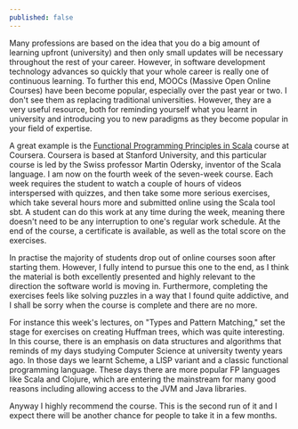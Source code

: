 ```yaml
---
published: false
---
```

Many professions are based on the idea that you do a big amount of learning upfront (university) and then only small updates will be necessary throughout the rest of your career. However, in software development technology advances so quickly that your whole career is really one of continuous learning. To further this end, MOOCs (Massive Open Online Courses) have been become popular, especially over the past year or two. I don't see them as replacing traditional universities. However, they are a very useful resource, both for reminding yourself what you learnt in university and introducing you to new paradigms as they become popular in your field of expertise.

A great example is the [Functional Programming Principles in Scala](https://www.coursera.org/learn/progfun1) course at Coursera. Coursera is based at Stanford University, and this particular course is led by the Swiss professor Martin Odersky, inventor of the Scala language. I am now on the fourth week of the seven-week course. Each week requires the student to watch a couple of hours of videos interspersed with quizzes, and then take some more serious exercises, which take several hours more and submitted online using the Scala tool sbt. A student can do this work at any time during the week, meaning there doesn't need to be any interruption to one's regular work schedule. At the end of the course, a certificate is available, as well as the total score on the exercises.

In practise the majority of students drop out of online courses soon after starting them. However, I fully intend to pursue this one to the end, as I think the material is both excellently presented and highly relevant to the direction the software world is moving in. Furthermore, completing the exercises feels like solving puzzles in a way that I found quite addictive, and I shall be sorry when the course is complete and there are no more.

For instance this week's lectures, on "Types and Pattern Matching," set the stage for exercises on creating Huffman trees, which was quite interesting. In this course, there is an emphasis on data structures and algorithms that reminds of my days studying Computer Science at university twenty years ago. In those days we learnt Scheme, a LISP variant and a classic functional programming language. These days there are more popular FP languages like Scala and Clojure, which are entering the mainstream for many good reasons including allowing access to the JVM and Java libraries.

Anyway I highly recommend the course. This is the second run of it and I expect there will be another chance for people to take it in a few months.
